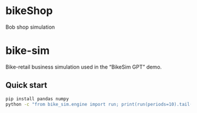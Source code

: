 # bikeShop
Bob shop simulation
# bike-sim

Bike-retail business simulation used in the “BikeSim GPT” demo.

## Quick start

```bash
pip install pandas numpy
python -c "from bike_sim.engine import run; print(run(periods=10).tail())"
